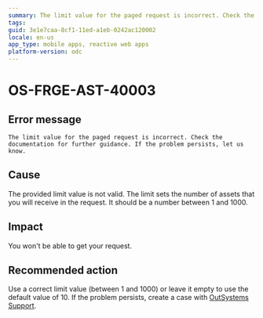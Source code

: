 ```yaml
---
summary: The limit value for the paged request is incorrect. Check the documentation for further guidance. If the problem persists, let us know.
tags:
guid: 3e1e7caa-8cf1-11ed-a1eb-0242ac120002
locale: en-us
app_type: mobile apps, reactive web apps
platform-version: odc
---
```


# OS-FRGE-AST-40003

## Error message

`The limit value for the paged request is incorrect. Check the documentation for further guidance. If the problem persists, let us know.`

## Cause

The provided limit value is not valid. The limit sets the number of assets that you will receive in the request. It should be a number between 1 and 1000.

## Impact

You won't be able to get your request.

## Recommended action

Use a correct limit value (between 1 and 1000) or leave it empty to use the default value of 10.
If the problem persists, create a case with [OutSystems Support](https://www.outsystems.com/support/portal/open-support-case?ErrorCode=OS-FRGE-AST-40003).
